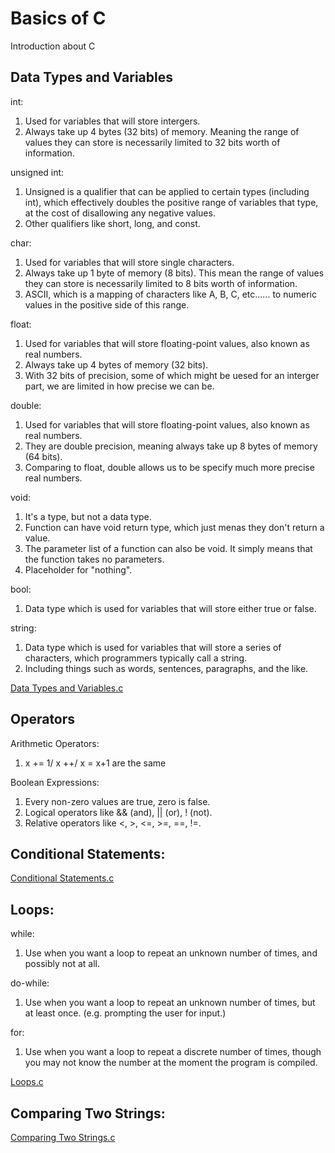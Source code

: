 # Basics of C 
 Introduction about C
 
## Data Types and Variables
int:
1. Used for variables that will store intergers.
2. Always take up 4 bytes (32 bits) of memory. Meaning the range of values they can store is necessarily limited to 32 bits worth of information.

unsigned int:
1. Unsigned is a qualifier that can be applied to certain types (including int), which effectively doubles the positive range of variables that type, at the cost of disallowing any negative values.
2. Other qualifiers like short, long, and const. 

char:
1. Used for variables that will store single characters.
2. Always take up 1 byte of memory (8 bits). This mean the range of values they can store is necessarily limited to 8 bits worth of information.
3. ASCII, which is a mapping of characters like A, B, C, etc...... to numeric values in the positive side of this range.

float:
1. Used for variables that will store floating-point values, also known as real numbers.
2. Always take up 4 bytes of memory (32 bits).
3. With 32 bits of precision, some of which might be uesed for an interger part, we are limited in how precise we can be.

double:
1. Used for variables that will store floating-point values, also known as real numbers.
2. They are double precision, meaning always take up 8 bytes of memory (64 bits).
3. Comparing to float, double allows us to be specify much more precise real numbers.

void:
1. It's a type, but not a data type.
2. Function can have void return type, which just menas they don't return a value.
3. The parameter list of a function can also be void. It simply means that the function takes no parameters.
4. Placeholder for "nothing".

bool:
1. Data type which is used for variables that will store either true or false.

string:
1. Data type which is used for variables that will store a series of characters, which programmers typically call a string.
2. Including things such as words, sentences, paragraphs, and the like.

[Data Types and Variables.c](https://github.com/Allen-CGL/C-notes/blob/88fff88d762b0cf21fd88e2c2d7db208da5b6aff/Basics%20of%20C/Data%20Types%20and%20Variables.c)

## Operators
Arithmetic Operators: 
1. x += 1/ x ++/ x = x+1 are the same

Boolean Expressions:
1. Every non-zero values are true, zero is false.
2. Logical operators like && (and), || (or), ! (not).
3. Relative operators like <, >, <=, >=, ==, !=.

## Conditional Statements:
[Conditional Statements.c](https://github.com/Allen-CGL/C-notes/blob/20ce608ec4ec6c3af320acd3dfeecdd41075e267/Basics%20of%20C/Conditional%20Statements.c)

## Loops:
while:
1. Use when you want a loop to repeat an unknown number of times, and possibly not at all.

do-while:
1. Use when you want a loop to repeat an unknown number of times, but at least once. (e.g. prompting the user for input.) 

for:
1. Use when you want a loop to repeat a discrete number of times, though you may not know the number at the moment the program is compiled.

[Loops.c](https://github.com/Allen-CGL/C-notes/blob/d3b1818a51016865bd0314723546055c8b4ae6fd/Basics%20of%20C/Loops.c)

## Comparing Two Strings:
[Comparing Two Strings.c](https://github.com/Allen-CGL/C-notes/blob/1f20b492b3ec6e988fa52f29356979f715d73630/Basics%20of%20C/Comparing%20Two%20Strings.c)
